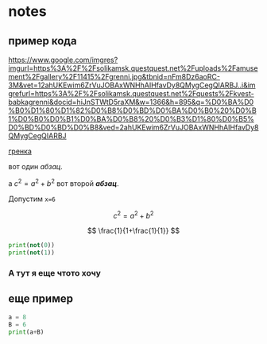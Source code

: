 # notes

## пример кода

<https://www.google.com/imgres?imgurl=https%3A%2F%2Fsolikamsk.questquest.net%2Fuploads%2Famusement%2Fgallery%2F11415%2Fgrenni.jpg&tbnid=nFm8Dz6aoRC-3M&vet=12ahUKEwim6ZrVuJOBAxWNHhAIHfavDy8QMygCegQIARBJ..i&imgrefurl=https%3A%2F%2Fsolikamsk.questquest.net%2Fquests%2Fkvest-babkagrenni&docid=hiJnSTWtD5raXM&w=1366&h=895&q=%D0%BA%D0%B0%D1%80%D1%82%D0%B8%D0%BD%D0%BA%D0%B0%20%D0%B1%D0%B0%D0%B1%D0%BA%D0%B8%20%D0%B3%D1%80%D0%B5%D0%BD%D0%BD%D0%B8&ved=2ahUKEwim6ZrVuJOBAxWNHhAIHfavDy8QMygCegQIARBJ>

[гренка](https://www.google.com/imgres?imgurl=https%3A%2F%2Fi.ytimg.com%2Fvi%2Feityy0Zu8fI%2Fmaxresdefault.jpg&tbnid=UU8P2R9ufaY9XM&vet=12ahUKEwim6ZrVuJOBAxWNHhAIHfavDy8QMygEegQIARBN..i&imgrefurl=https%3A%2F%2Fm.youtube.com%2Fwatch%3Fv%3Deityy0Zu8fI&docid=yGmKuIZqDDvJgM&w=1280&h=720&q=%D0%BA%D0%B0%D1%80%D1%82%D0%B8%D0%BD%D0%BA%D0%B0%20%D0%B1%D0%B0%D0%B1%D0%BA%D0%B8%20%D0%B3%D1%80%D0%B5%D0%BD%D0%BD%D0%B8&ved=2ahUKEwim6ZrVuJOBAxWNHhAIHfavDy8QMygEegQIARBN)

вот один *абзац*.

а $c^2=a^2+b^2$ вот второй ***абзац***.

Допустим `x=6`

$$
c^2=a^2+b^2
$$

$$
\frac{1}{1+\frac{1}{1}}
$$

```python
print(not(0))
print(not(1))
```

### А тут я еще чтото хочу

## еще пример 

```py
a = 8
B = 6
print(a+B)
```
